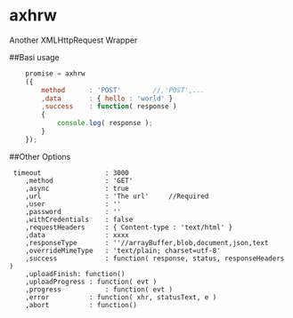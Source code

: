 # axhrw
Another XMLHttpRequest Wrapper


##Basi usage
```js
	promise = axhrw
	({
		method		: 'POST'		//,'POST',...
    	,data		: { hello : 'world' }
    	,success	: function( response )
    	{
    		console.log( response );
    	}
	});
```
	
##Other Options
	
	 timeout				: 3000 	
		,method				: 'GET'		
		,async				: true			
		,url				: 'The url'		//Required
		,user				: ''
		,password			: ''
		,withCredentials	: false
		,requestHeaders		: { Content-type : 'text/html' }
		,data				: xxxx
		,responseType		: ''//arrayBuffer,blob,document,json,text
		,overrideMimeType	: 'text/plain; charset=utf-8'
		,success			: function( response, status, responseHeaders )
		,uploadFinish: function()
		,uploadProgress	: function( evt )
		,progress			: function( evt )
		,error			: function( xhr, statusText, e )
		,abort			: function()
	
